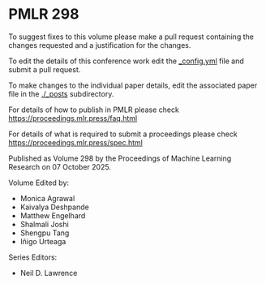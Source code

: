 # PMLR 298

To suggest fixes to this volume please make a pull request containing the changes requested and a justification for the changes.

To edit the details of this conference work edit the [_config.yml](./_config.yml) file and submit a pull request.

To make changes to the individual paper details, edit the associated paper file in the [./_posts](./_posts) subdirectory.

For details of how to publish in PMLR please check https://proceedings.mlr.press/faq.html

For details of what is required to submit a proceedings please check https://proceedings.mlr.press/spec.html



Published as Volume 298 by the Proceedings of Machine Learning Research on 07 October 2025.

Volume Edited by:
  * Monica Agrawal
  * Kaivalya Deshpande
  * Matthew Engelhard
  * Shalmali Joshi
  * Shengpu Tang
  * Iñigo Urteaga

Series Editors:
  * Neil D. Lawrence
